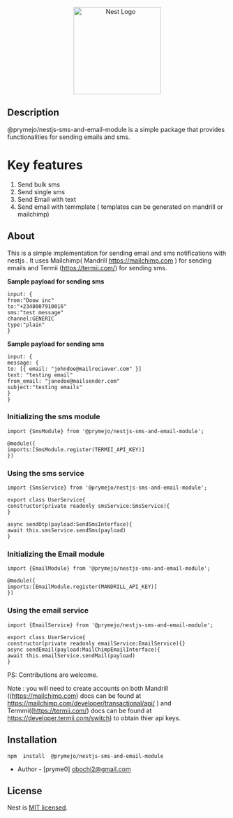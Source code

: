 
<p  align="center">
<a  href="http://nestjs.com/"  target="blank"><img  src="https://nestjs.com/img/logo-small.svg"  width="200"  alt="Nest Logo"  /></a>
</p>

## Description

@prymejo/nestjs-sms-and-email-module is a simple package that provides functionalities for sending emails and sms.

# Key features

 1. Send bulk sms
 2. Send single sms
 3. Send Email with text
 4. Send email with temmplate ( templates can be generated on mandrill or mailchimp)

## About

This is a simple implementation for sending email and sms notifications with nestjs .
It uses Mailchimp( Mandrill <https://mailchimp.com> ) for sending emails and Termii (<https://termii.com/>) for sending sms.

**Sample payload for sending sms**

    input: {
    from:"Doow inc"
    to:"+2348007910016"
    sms:"test message"
    channel:GENERIC
    type:"plain"
    }

**Sample payload for sending sms**

    input: {
    message: {
    to: [{ email: "johndoe@mailreciever.com" }]
    text: "testing email"
    from_email: "janedoe@mailsender.com"
    subject:"testing emails"
    }
    }

### Initializing the sms module

    import {SmsModule} from '@prymejo/nestjs-sms-and-email-module';
    
    @module({
    imports:[SmsModule.register(TERMII_API_KEY)]
    })

### Using the sms service

    import {SmsService} from '@prymejo/nestjs-sms-and-email-module';
    
    export class UserService{
    constructor(private readonly smsService:SmsService){
    }
  
    async sendOtp(payload:SendSmsInterface){
    await this.smsService.sendSms(payload)
    }

### Initializing the Email module

    import {EmailModule} from '@prymejo/nestjs-sms-and-email-module';
    
    @module({
    imports:[EmailModule.register(MANDRILL_API_KEY)]
    })

### Using the email service

    import {EmailService} from '@prymejo/nestjs-sms-and-email-module';
    
    export class UserService{
    constructor(private readonly emailService:EmailService){}
    async sendEmail(payload:MailChimpEmailInterface){
    await this.emailService.sendMail(payload)
    }

PS: Contributions are welcome.

 Note : you will need to create accounts on both Mandrill ((<https://mailchimp.com>) docs can be found at <https://mailchimp.com/developer/transactional/api/> ) and Termmi((<https://termii.com/>) docs can be found at <https://developer.termii.com/switch>) to obtain thier api keys.

## Installation

    npm  install  @prymejo/nestjs-sms-and-email-module

- Author - [pryme0] <obochi2@gmail.com>

## License

Nest is [MIT licensed](LICENSE).
